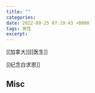 ```yaml
---
title: ""
categories: 
date: 2022-09-25 07:19:43 +0800
tags: 男性
excerpt: 
---
```


[[加拿大]][[医生]]



[[纪念白求恩]]




## Misc




